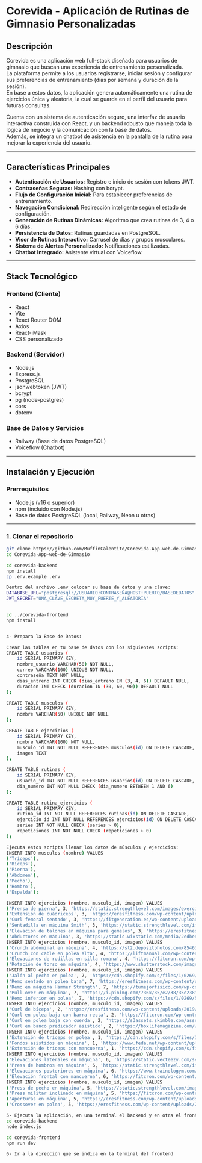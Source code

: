 # Corevida - Aplicación de Rutinas de Gimnasio Personalizadas

## Descripción
Corevida es una aplicación web full-stack diseñada para usuarios de gimnasio que buscan una experiencia de entrenamiento personalizada.  
La plataforma permite a los usuarios registrarse, iniciar sesión y configurar sus preferencias de entrenamiento (días por semana y duración de la sesión).  
En base a estos datos, la aplicación genera automáticamente una rutina de ejercicios única y aleatoria, la cual se guarda en el perfil del usuario para futuras consultas.

Cuenta con un sistema de autenticación seguro, una interfaz de usuario interactiva construida con React, y un backend robusto que maneja toda la lógica de negocio y la comunicación con la base de datos.  
Además, se integra un chatbot de asistencia en la pantalla de la rutina para mejorar la experiencia del usuario.

---

## Características Principales
- **Autenticación de Usuarios:** Registro e inicio de sesión con tokens JWT.
- **Contraseñas Seguras:** Hashing con bcrypt.
- **Flujo de Configuración Inicial:** Para establecer preferencias de entrenamiento.
- **Navegación Condicional:** Redirección inteligente según el estado de configuración.
- **Generación de Rutinas Dinámicas:** Algoritmo que crea rutinas de 3, 4 o 6 días.
- **Persistencia de Datos:** Rutinas guardadas en PostgreSQL.
- **Visor de Rutinas Interactivo:** Carrusel de días y grupos musculares.
- **Sistema de Alertas Personalizado:** Notificaciones estilizadas.
- **Chatbot Integrado:** Asistente virtual con Voiceflow.

---

## Stack Tecnológico

### Frontend (Cliente)
- React
- Vite
- React Router DOM
- Axios
- React-iMask
- CSS personalizado

### Backend (Servidor)
- Node.js
- Express.js
- PostgreSQL
- jsonwebtoken (JWT)
- bcrypt
- pg (node-postgres)
- cors
- dotenv

### Base de Datos y Servicios
- Railway (Base de datos PostgreSQL)
- Voiceflow (Chatbot)

---

## Instalación y Ejecución

### Prerrequisitos
- Node.js (v16 o superior)
- npm (incluido con Node.js)
- Base de datos PostgreSQL (local, Railway, Neon u otras)

---

### 1. Clonar el repositorio
```bash
git clone https://github.com/MuffinCalentito/Corevida-App-web-de-Gimnasio.git
cd Corevida-App-web-de-Gimnasio

cd corevida-backend
npm install
cp .env.example .env

Dentro del archivo .env colocar su base de datos y una clave:
DATABASE_URL="postgresql://USUARIO:CONTRASEÑA@HOST:PUERTO/BASEDEDATOS"
JWT_SECRET="UNA_CLAVE_SECRETA_MUY_FUERTE_Y_ALEATORIA"


cd ../corevida-frontend
npm install


4- Prepara la Base de Datos:

Crear las tablas en tu base de datos con los siguientes scripts:
CREATE TABLE usuarios (
    id SERIAL PRIMARY KEY,
    nombre_usuario VARCHAR(50) NOT NULL,
    correo VARCHAR(100) UNIQUE NOT NULL,
    contraseña TEXT NOT NULL,
    dias_entreno INT CHECK (dias_entreno IN (3, 4, 6)) DEFAULT NULL,
    duracion INT CHECK (duracion IN (30, 60, 90)) DEFAULT NULL
);

CREATE TABLE musculos (
    id SERIAL PRIMARY KEY,
    nombre VARCHAR(50) UNIQUE NOT NULL
);

CREATE TABLE ejercicios (
    id SERIAL PRIMARY KEY,
    nombre VARCHAR(100) NOT NULL,
    musculo_id INT NOT NULL REFERENCES musculos(id) ON DELETE CASCADE,
    imagen TEXT
);

CREATE TABLE rutinas (
    id SERIAL PRIMARY KEY,
    usuario_id INT NOT NULL REFERENCES usuarios(id) ON DELETE CASCADE,
    dia_numero INT NOT NULL CHECK (dia_numero BETWEEN 1 AND 6)
);

CREATE TABLE rutina_ejercicios (
    id SERIAL PRIMARY KEY,
    rutina_id INT NOT NULL REFERENCES rutinas(id) ON DELETE CASCADE,
    ejercicio_id INT NOT NULL REFERENCES ejercicios(id) ON DELETE CASCADE,
    series INT NOT NULL CHECK (series > 0),
    repeticiones INT NOT NULL CHECK (repeticiones > 0)
);

Ejecuta estos scripts llenar los datos de músculos y ejercicios:
INSERT INTO musculos (nombre) VALUES
('Tríceps'),
('Bíceps'),
('Pierna'),
('Abdomen'),
('Pecho'),
('Hombro'),
('Espalda');

INSERT INTO ejercicios (nombre, musculo_id, imagen) VALUES
('Prensa de pierna', 3, 'https://static.strengthlevel.com/images/exercises/sled-leg-press/sled-leg-press-800.avif'),
('Extensión de cuádriceps', 3, 'https://eresfitness.com/wp-content/uploads/2019/09/Extensi%C3%B3n-de-piernas-en-m%C3%A1quina.jpg.webp'),
('Curl femoral sentado', 3, 'https://fitgeneration.es/wp-content/uploads/2023/10/Curl-de-isquios-5.png'),
('Sentadilla en máquina Smith', 3, 'https://static.strengthlevel.com/images/exercises/smith-machine-squat/smith-machine-squat-800.avif'),
('Elevación de talones en máquina para gemelos', 3, 'https://eresfitness.com/wp-content/uploads/2019/09/Elevaci%C3%B3n-de-talones-de-pie-en-m%C3%A1quina.jpg.webp'),
('Abductores en máquina', 3, 'https://static.wixstatic.com/media/2edbed_2880b4332cc94d3aae7fec20b4312b31~mv2.webp');
INSERT INTO ejercicios (nombre, musculo_id, imagen) VALUES
('Crunch abdominal en máquina', 4, 'https://st2.depositphotos.com/8546304/11394/i/600/depositphotos_113940900-stock-illustration-abdominal-crunch-in-ab-machine.jpg'),
('Crunch con cable en polea alta', 4, 'https://liftmanual.com/wp-content/uploads/2023/04/cable-kneeling-crunch.jpg'),
('Elevaciones de rodillas en silla romana', 4, 'https://fitcron.com/wp-content/uploads/2024/05/28021301-Twisted-Leg-Raise_Waist_720.gif'),
('Rotación de torso en máquina', 4, 'https://www.shutterstock.com/image-illustration/lever-trunk-rotation-waist-exercise-260nw-2329920969.jpg');
INSERT INTO ejercicios (nombre, musculo_id, imagen) VALUES
('Jalón al pecho en polea', 7, 'https://cdn.shopify.com/s/files/1/0269/5551/3900/files/Reverse-Grip-Pulldown_10c5341f-30fd-4126-8fd7-2fa05c079889_600x600.png'),
('Remo sentado en polea baja', 7, 'https://eresfitness.com/wp-content/uploads/2020/02/02391105-Cable-Straight-Back-Seated-Row_Back_max.png'),
('Remo en máquina Hammer Strength', 7, 'https://tumejorfisico.com/wp-content/uploads/2021/06/remo-en-maquina-horizontal.png'),
('Pull-over en máquina', 7, 'https://i.pinimg.com/736x/35/e2/38/35e238fceb140b6e676bd8c8ba24e342.jpg'),
('Remo inferior en polea', 7, 'https://cdn.shopify.com/s/files/1/0269/5551/3900/files/Barbell-Row_4beb1d94-bac9-4538-9578-2d9cf93ef008_600x600.png');
INSERT INTO ejercicios (nombre, musculo_id, imagen) VALUES
('Curl de bíceps', 2, 'https://eresfitness.com/wp-content/uploads/2019/05/Curl-de-biceps.gif'),
('Curl en polea baja con barra recta', 2, 'https://fitcron.com/wp-content/uploads/2021/04/18611301-Cable-Curl-with-Multipurpose-V-bar_Forearms_720.gif'),
('Curl en polea baja con cuerda', 2, 'https://s3assets.skimble.com/assets/1819011/image_full.jpg'),
('Curl en banco predicador asistido', 2, 'https://boxlifemagazine.com/wp-content/uploads//2023/08/curl-au-pupitre-barre-ez-larry-scott-min.gif');
INSERT INTO ejercicios (nombre, musculo_id, imagen) VALUES
('Extensión de tríceps en polea', 1, 'https://cdn.shopify.com/s/files/1/0269/5551/3900/files/Cable-Rope-Pushdown_600x600.png'),
('Fondos asistidos en máquina', 1, 'https://www.feda.net/wp-content/uploads/2019/02/dip.jpg'),
('Extensión de tríceps con mancuerna', 1, 'https://cdn.shopify.com/s/files/1/0269/5551/3900/files/Lying-Dumbbell-Triceps-Extension_600x600.png');
INSERT INTO ejercicios (nombre, musculo_id, imagen) VALUES
('Elevaciones laterales en máquina', 6, 'https://static.vecteezy.com/system/resources/previews/021/781/023/non_2x/woman-doing-seated-lateral-raise-machine-power-partials-exercise-vector.jpg'),
('Press de hombros en máquina', 6, 'https://static.strengthlevel.com/images/exercises/machine-shoulder-press/machine-shoulder-press-800.jpg'),
('Elevaciones posteriores en máquina', 6, 'https://www.trainologym.com/wp-content/uploads/2022/10/reverse-peck-deck.png'),
('Elevación frontal con mancuerna', 6, 'https://fitcron.com/wp-content/uploads/2021/04/03101301-Dumbbell-Front-Raise_Shoulders_720.gif');
INSERT INTO ejercicios (nombre, musculo_id, imagen) VALUES
('Press de pecho en máquina', 5, 'https://static.strengthlevel.com/images/exercises/chest-press/chest-press-800.jpg'),
('Press militar inclinado en máquina', 5, 'https://fitcron.com/wp-content/uploads/2021/04/11951301-Lever-Incline-Hammer-Chest-Press_Chest_720.gif'),
('Aperturas en máquina', 5, 'https://eresfitness.com/wp-content/uploads/2019/11/Aperturas-peck-deck-de-pecho.jpg.webp'),
('Crossover en polea', 5, 'https://eresfitness.com/wp-content/uploads/2019/06/Cruces-en-polea-alta-o-crossover-para-pectorales.jpg.webp');

5- Ejecuta la aplicación, en una terminal el backend y en otra el frontend:
cd corevida-backend
node index.js

cd corevida-frontend
npm run dev

6- Ir a la dirección que se indica en la terminal del frontend